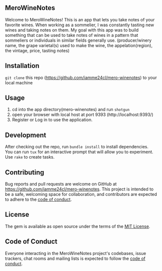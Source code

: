 ## MeroWineNotes

Welcome to MeroWineNotes! This is an app that lets you take notes of your favorite wines. When working as a sommelier, I was constantly tasting new wines and taking notes on them. My goal with this app was to build something that can be used to take notes of wines in a pattern that sommeliers or individuals in similar fields generally use. (producer/winery name, the grape varietal(s) used to make the wine, the appelation(region), the vintage, price, tasting notes)

## Installation


`git clone` this repo (https://github.com/iamme24cl/mero-winenotes) to your local machine

## Usage

1. cd into the app directory(mero-winenotes) and run `shotgun`
2. open your browser with local host at port 9393 (http://localhost:9393/)
3. Register or Log in to use the application.


## Development

After checking out the repo, run `bundle install` to install dependencies. You can run `tux` for an interactive prompt that will allow you to experiment. Use `rake` to create tasks. 


## Contributing

Bug reports and pull requests are welcome on GitHub at https://github.com/iamme24cl/mero-winenotes. This project is intended to be a safe, welcoming space for collaboration, and contributors are expected to adhere to the [code of conduct](https://github.com/iamme24cl/mero-winenotes/blob/main/CODE_OF_CONDUCT.md).


## License

The gem is available as open source under the terms of the [MIT License](https://opensource.org/licenses/MIT).

## Code of Conduct

Everyone interacting in the MeroWineNotes project's codebases, issue trackers, chat rooms and mailing lists is expected to follow the [code of conduct](https://github.com/iamme24cl/mero-winenotes/blob/main/CODE_OF_CONDUCT.md).

